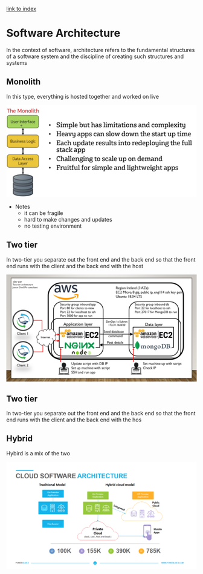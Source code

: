 [link to index](/readme.md)  
# Software Architecture
In the context of software, architecture refers to the fundamental structures of a software system and the discipline of creating such structures and systems

## Monolith
In this type, everything is hosted together and worked on live

![Monolith image](/Documentation/resources/software_architecture/monolith.png)
- Notes
    - it can be fragile
    - hard to make changes and updates
    - no testing environment

## Two tier
In two-tier you separate out the front end and the back end so that the front end runs with the client and the back end with the host

![two tier app set up](/Documentation/resources/software_architecture/two_tier.png)


## Two tier
In two-tier you separate out the front end and the back end so that the front end runs with the client and the back end with the hos

## Hybrid 
Hybird is a mix of the two

![Cloud](/Documentation/resources/software_architecture/cloud.png)

